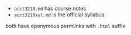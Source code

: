 - `acct3210.md` has course notes
- `acct3210syl.md` is the official syllabus

both have eponymous permlinks with `.html` suffix
